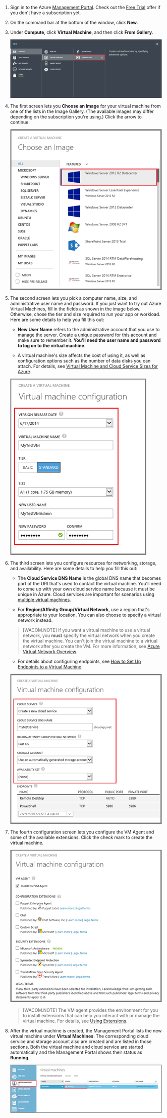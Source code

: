 1. Sign in to the Azure [Management Portal](http://manage.windowsazure.com). Check out the [Free Trial](http://www.windowsazure.com/en-us/pricing/free-trial/) offer if you don't have a subscription yet.

2. On the command bar at the bottom of the window, click **New**.

3. Under **Compute**, click **Virtual Machine**, and then click **From Gallery**.

	![Navigate to From Gallery in the Command Bar](./media/virtual-machines-create-WindowsVM/fromgallery.png)
	
4. The first screen lets you **Choose an Image** for your virtual machine from one of the lists in the Image Gallery. (The available images may differ depending on the subscription you're using.) Click the arrow to continue.

	![Choose an image](./media/virtual-machines-create-WindowsVM/chooseimage.png)

5. The second screen lets you pick a computer name, size, and administrative user name and password. If you just want to try out Azure Virtual Machines, fill in the fields as shown in the image below. Otherwise, chose the tier and size required to run your app or workload. Here are some details to help you fill this out: 
	
	- **New User Name** refers to the administrative account that you use to manage the server. Create a unique password for this account and make sure to remember it. **You'll need the user name and password to log on to the virtual machine**. 

	- A virtual machine's size affects the cost of using it, as well as configuration options such as the number of data disks you can attach. For details, see [Virtual Machine and Cloud Service Sizes for Azure](http://go.microsoft.com/fwlink/p/?LinkId=466520).

	![Configure the properties of the virtual machine](./media/virtual-machines-create-WindowsVM/vmconfiguration.png)



6. The third screen lets you configure resources for networking, storage, and availability. Here are some details to help you fill this out: 
	

	- The **Cloud Service DNS Name** is the global DNS name that becomes part of the URI that's used to contact the virtual machine. You'll need to come up with your own cloud service name because it must be unique in Azure. Cloud services are important for scenarios using [multiple virtual machines](http://www.windowsazure.com/en-us/documentation/articles/cloud-services-connect-virtual-machine/).
 
	- For **Region/Affinity Group/Virtual Network**, use a region that's appropriate to your location. You can also choose to specify a virtual network instead.
 
	>[WACOM.NOTE] If you want a virtual machine to use a virtual network, you **must** specify the virtual network when you create the virtual machine. You can't join the virtual machine to a virtual network after you create the VM. For more information, see [Azure Virtual Network Overview](http://go.microsoft.com/fwlink/p/?LinkID=294063).

	- For details about configuring endpoints, see [How to Set Up Endpoints to a Virtual Machine](http://www.windowsazure.com/en-us/documentation/articles/virtual-machines-set-up-endpoints/).

	![Configure the connected resources of the virtual machine](./media/virtual-machines-create-WindowsVM/resourceconfiguration.png)

7. The fourth configuration screen lets you configure the VM Agent and some of the available extensions. Click the check mark to create the virtual machine.


	![Configure VM Agent and extensions for the virtual machine](./media/virtual-machines-create-WindowsVM/agent-and-extensions.png)

	>[WACOM.NOTE] The VM agent provides the environment for you to install extensions that can help you interact with or manage the virtual machine. For details, see [Using Extensions](http://go.microsoft.com/FWLink/p/?LinkID=390493).  
    
8. After the virtual machine is created, the Management Portal lists the new virtual machine under **Virtual Machines**. The corresponding cloud service and storage account also are created and are listed in those sections. Both the virtual machine and cloud service are started automatically and the Management Portal shows their status as **Running**. 

	![Configure VM Agent and the endpoints of the virtual machine](./media/virtual-machines-create-WindowsVM/vmcreated.png)
